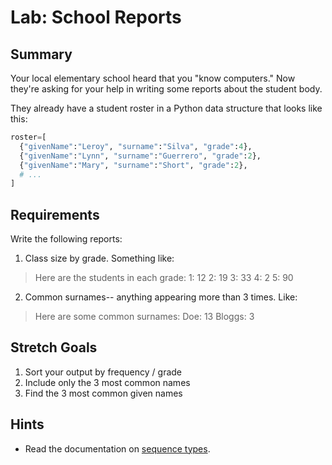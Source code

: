 # Lab: School Reports

## Summary 

Your local elementary school heard that you "know computers." 
Now they're asking for your help in writing some reports
about the student body.

They already have a student roster in a Python data structure 
that looks like this:

```python
roster=[
  {"givenName":"Leroy", "surname":"Silva", "grade":4},
  {"givenName":"Lynn", "surname":"Guerrero", "grade":2},
  {"givenName":"Mary", "surname":"Short", "grade":2},
  # ...
]
```


## Requirements   
Write the following reports:

1. Class size by grade. Something like:

> Here are the students in each grade:
>        1: 12
>        2: 19
>        3: 33
>        4: 2
>        5: 90

2. Common surnames-- anything appearing more than 3 times. Like:

> Here are some common surnames:
>        Doe: 13
>        Bloggs: 3


## Stretch Goals
1. Sort your output by frequency / grade
2. Include only the 3 most common names
3. Find the 3 most common given names















## Hints
* Read the documentation on [sequence types](https://docs.python.org/3/library/stdtypes.html#sequence-types-list-tuple-range).


